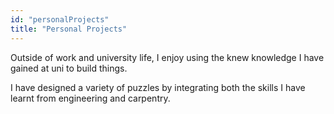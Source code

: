 ```yaml
---
id: "personalProjects"
title: "Personal Projects"
---
```


Outside of work and university life, I enjoy using the knew knowledge I have gained at uni to build things.

I have designed a variety of puzzles by integrating both the skills I have learnt from engineering and carpentry.
